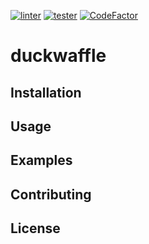 [![linter](https://github.com/rubbinduck/duckwaffle/actions/workflows/linter.yml/badge.svg)](https://github.com/rubbinduck/duckwaffle/actions/workflows/linter.yml)
[![tester](https://github.com/rubbinduck/duckwaffle/actions/workflows/tester.yml/badge.svg)](https://github.com/rubbinduck/duckwaffle/actions/workflows/tester.yml)
[![CodeFactor](https://www.codefactor.io/repository/github/rubbinduck/duckwaffle/badge)](https://www.codefactor.io/repository/github/rubbinduck/duckwaffle)

# duckwaffle


## Installation 


## Usage


## Examples 


## Contributing


## License
